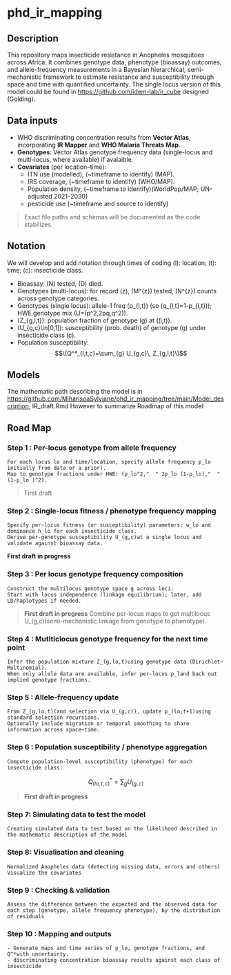 # phd_ir_mapping
## Description
This repository maps insecticide resistance in Anopheles mosquitoes across Africa. It combines genotype data, phenotype (bioassay) outcomes, and allele-frequency measurements in a Bayesian hierarchical, semi-mechanistic framework to estimate resistance and susceptibility through space and time with quantified uncertainty.
The single locus version of this model could be found in https://github.com/idem-lab/ir_cube designed (Golding).

## Data inputs
- WHO discriminating concentration results from **Vector Atlas**, incorporating **IR Mapper** and **WHO Malaria Threats Map**.
- **Genotypes**: Vector Atlas genotype frequency data (single-locus and multi-locus, where available) if avalaible.
- **Covariates** (per location–time):
  - ITN use (modelled), (~timeframe to identify) (MAP).
  - IRS coverage, (~timeframe to identify) (WHO/MAP).
  - Population density, (~timeframe to identify)(WorldPop/MAP; UN-adjusted 2021–2030)
  - pesticide use (~timeframe and source to identify)
 
> Exact file paths and schemas will be documented as the code stabilizes.

## Notation
We will develop and add notation through times of coding
 \(l\): location; \(t\): time; \(c\): insecticide class.
- Bioassay: \(N\) tested, \(D\) died.
- Genotypes (multi-locus): for record \(z\), \(M^{z}\) tested, \(N^{z}\) counts across genotype categories.
- Genotypes (single locus): allele-1 freq \(p_{l,t}\) (so \(q_{l,t}=1-p_{l,t}\)); HWE genotype mix \(U=(p^2,2pq,q^2)\).
- \(Z_{g,l,t}\): population fraction of genotype \(g\) at \((l,t)\).
- \(U_{g,c}\in[0,1]\): susceptibility (prob. death) of genotype \(g\) under insecticide class \(c\).
- Population susceptibility: $$\(Q^*_{l,t,c}=\sum_{g} U_{g,c}\, Z_{g,l,t}\)$$

## Models
The mathematic path describing the model is in https://github.com/MiharisoaSylviane/phd_ir_mapping/tree/main/Model_description, IR_draft.Rmd
However to summarize Roadmap of this model:

## Road Map
### Step 1 : Per-locus genotype from allele frequency
	For each locus lo and time/location, specify allele frequency p_lo  initially from data or a prior).
	Map to genotype fractions under HWE: (p_lo^2,"  " 2p_lo (1-p_lo),"  "(1-p_lo )^2).
> First draft
### Step 2 : Single-locus fitness / phenotype frequency mapping
	Specify per-locus fitness (or susceptibility) parameters: w_lo and dominance h_lo for each insecticide class.
	Derive per-genotype susceptibility U_(g,c)at a single locus and validate against bioassay data.
 **First draft in progress**
### Step 3 : Per locus genotype frequency composition
	Construct the multilocus genotype space g across loci.
	Start with locus independence (linkage equilibrium); later, add LD/haplotypes if needed.
 > **First draft in progress**
	Combine per-locus maps to get multilocus U_(g,c)(semi-mechanistic linkage from genotype to phenotype).
### Step 4 : Mutlticlocus genotype frequency for the next time point
	Infer the population mixture Z_(g,lo,t)using genotype data (Dirichlet–Multinomial).
	When only allele data are available, infer per-locus p_land back out implied genotype fractions.
### Step 5 : Allele-frequency update 
	From Z_(g,lo,t)(and selection via U_(g,c)), update p_(lo,t+1)using standard selection recursions.
	Optionally include migration or temporal smoothing to share information across space–time.
### Step 6 : Population susceptibility / phenotype aggregation
	Compute population-level susceptibility (phenotype) for each insecticide class:
 $$Q_(lo,t,c)^*=∑_g U_(g,c)$$
> **First draft in progress**
### Step 7: Simulating data to test the model
	Creating simulated data to test based on the likelihood described in the mathematic description of the model
### Step 8: Visualisation and cleaning
	Normalized Anopheles data (detecting missing data, errors and others)
	Visualize the covariates
### Step 9 : Checking & validation
	Assess the difference between the expected and the observed data for each step (genotype, allele frequency phenotype), by the distribution of residuals
### Step 10 : Mapping and outputs
	- Generate maps and time series of p_lo, genotype fractions, and Q^*with uncertainty.
	- discriminating concentration bioassay results against each class of insecticide

